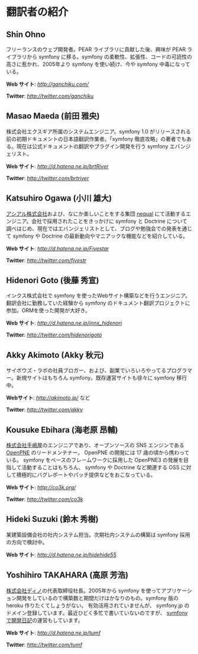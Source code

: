 翻訳者の紹介
============

Shin Ohno
---------

フリーランスのウェブ開発者。PEAR ライブラリに貢献した後、興味が PEAR ライブラリから symfony に移る。symfony の柔軟性、拡張性、コードの可読性の高さに惹かれ、2005年より symfony を使い続け、今や symfony 中毒になっている。

**Web サイト**: *http://ganchiku.com/*

**Twitter**: *http://twitter.com/ganchiku*

Masao Maeda (前田 雅央)
-----------------------

株式会社エクスギア所属のシステムエンジニア。symfony 1.0 がリリースされる前の初期ドキュメントの日本語翻訳作業者。「symfony 徹底攻略」の著者でもある。現在は公式ドキュメントの翻訳やプラグイン開発を行う symfony エバンジェリスト。

**Web サイト**: *http://d.hatena.ne.jp/brtRiver*

**Twitter**: *http://twitter.com/brtriver*

Katsuhiro Ogawa (小川 雄大)
---------------------------

[アシアル株式会社](http://www.asial.co.jp/)および、なにか楽しいことをする集団 [nequal](http://nequal.jp/) にて活動するエンジニア。会社で採用されたことをきっかけに symfony と Doctrine について調べはじめ、現在ではエバンジェリストとして、ブログや勉強会での発表を通じて symfony や Doctrine の最新動向やマニアックな機能などを紹介している。

**Web サイト**: *http://d.hatena.ne.jp/Fivestar*

**Twitter**: *http://twitter.com/fivestr*

Hidenori Goto (後藤 秀宣)
------------------------

インクス株式会社で symfony を使ったWebサイト構築などを行うエンジニア。翻訳会社に勤務していた経験から symfony のドキュメント翻訳プロジェクトに参加。ORMを使った開発が大好き。

**Web サイト**: *http://d.hatena.ne.jp/innx_hidenori*

**Twitter**: *http://twitter.com/hidenorigoto*

Akky Akimoto (Akky 秋元)
------------------------

サイボウズ・ラボの社員ブロガー、および、副業でいろいろやってるプログラマー。新規サイトはもちろん symfony。既存運営サイトも徐々に symfony 移行中。

**Webサイト**: *http://akimoto.jp/* など

**Twitter**: *http://twitter.com/akky*

Kousuke Ebihara (海老原 昂輔)
----------------------------

[株式会社手嶋屋](http://tejimaya.com/)のエンジニアであり、オープンソースの SNS エンジンである [OpenPNE](http://www.openpne.jp/) のリードメンテナー。 OpenPNE の開発には 17 歳の頃から携わっている。 symfony をベースのフレームワークに採用した OpenPNE3 の発展を目指して活動することはもちろん、 symfony や Doctrine など関連する OSS に対して積極的にバグレポートやパッチ提供などをおこなっている。

**Web サイト**: *http://co3k.org/*

**Twitter**: *http://twitter.com/co3k*

Hideki Suzuki (鈴木 秀樹)
----------------------------

某建築設備会社の社内システム担当。次期社内システムの構築は symfony 採用の方向で検討中。

**Web サイト**: *http://d.hatena.ne.jp/hidehide55*

Yoshihiro TAKAHARA (高原 芳浩)
----------------------------

[株式会社ディノ](http://www.dino.co.jp/)の代表取締役社長。2005年から symfony を使ってアプリケーション開発をしているので構築数と期間だけはかなりのもの。symfony 版の heroku 作りたくてしょうがない。 有効活用されていませんが、 symfony.jp のドメイン登録しています。最近ひどく多忙で書いていないのですが、 [symfonyで開発日記](http://blog.symfony.jp)の運営もしています。

**Web サイト**: *http://d.hatena.ne.jp/tumf*

**Twitter**: *http://twitter.com/tumf*
